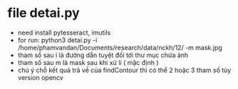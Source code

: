 # file detai.py
- need install pytesseract, imutils 
- for run:
python3 detai.py -i  /home/phamvandan/Documents/research/data/nckh/12/ -m mask.jpg
- tham số sau i là đường dẫn tuyệt đối tới thư mục chứa ảnh
- tham số sau m là mask sau khi xử lí ( mặc định )
- chú ý chỗ kết quả trả về của findContour thì có thể 2 hoặc 3 tham số tùy version opencv

